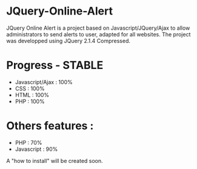 # JQuery-Online-Alert
JQuery Online Alert is a project based on Javascript/JQuery/Ajax to allow administrators to send alerts to user, adapted for all websites. The project was developped using JQuery 2.1.4 Compressed.
# Progress - STABLE
- Javascript/Ajax : 100%
- CSS : 100%
- HTML : 100%
- PHP : 100%

# Others features :
- PHP : 70%
- Javascript : 90%

A "how to install" will be created soon.
